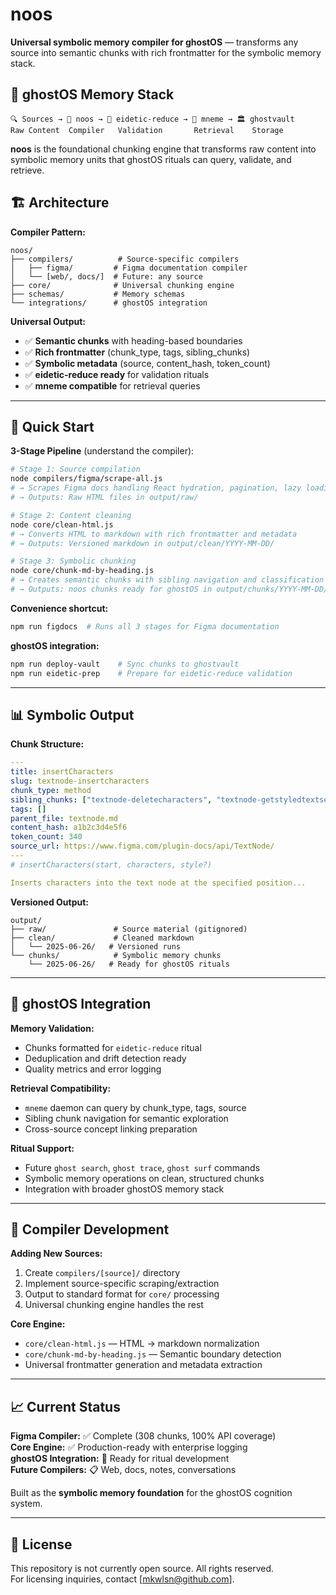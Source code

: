 # noos

**Universal symbolic memory compiler for ghostOS** — transforms any source into semantic chunks with rich frontmatter for the symbolic memory stack.

## 🧠 ghostOS Memory Stack

```
🔍 Sources → 🧠 noos → 🧼 eidetic-reduce → 👻 mneme → 🏛️ ghostvault
Raw Content  Compiler   Validation       Retrieval    Storage
```

**noos** is the foundational chunking engine that transforms raw content into symbolic memory units that ghostOS rituals can query, validate, and retrieve.

## 🏗️ Architecture

**Compiler Pattern:**

```
noos/
├── compilers/          # Source-specific compilers
│   ├── figma/         # Figma documentation compiler
│   └── [web/, docs/]  # Future: any source
├── core/              # Universal chunking engine
├── schemas/           # Memory schemas
└── integrations/      # ghostOS integration
```

**Universal Output:**

- ✅ **Semantic chunks** with heading-based boundaries
- ✅ **Rich frontmatter** (chunk_type, tags, sibling_chunks)
- ✅ **Symbolic metadata** (source, content_hash, token_count)
- ✅ **eidetic-reduce ready** for validation rituals
- ✅ **mneme compatible** for retrieval queries

---

## 🚀 Quick Start

**3-Stage Pipeline** (understand the compiler):

```bash
# Stage 1: Source compilation
node compilers/figma/scrape-all.js
# → Scrapes Figma docs handling React hydration, pagination, lazy loading
# → Outputs: Raw HTML files in output/raw/

# Stage 2: Content cleaning
node core/clean-html.js
# → Converts HTML to markdown with rich frontmatter and metadata
# → Outputs: Versioned markdown in output/clean/YYYY-MM-DD/

# Stage 3: Symbolic chunking
node core/chunk-md-by-heading.js
# → Creates semantic chunks with sibling navigation and classification
# → Outputs: noos chunks ready for ghostOS in output/chunks/YYYY-MM-DD/
```

**Convenience shortcut:**

```bash
npm run figdocs  # Runs all 3 stages for Figma documentation
```

**ghostOS integration:**

```bash
npm run deploy-vault    # Sync chunks to ghostvault
npm run eidetic-prep    # Prepare for eidetic-reduce validation
```

---

## 📊 Symbolic Output

**Chunk Structure:**

```yaml
---
title: insertCharacters
slug: textnode-insertcharacters
chunk_type: method
sibling_chunks: ["textnode-deletecharacters", "textnode-getstyledtextsegments"]
tags: []
parent_file: textnode.md
content_hash: a1b2c3d4e5f6
token_count: 340
source_url: https://www.figma.com/plugin-docs/api/TextNode/
---
# insertCharacters(start, characters, style?)

Inserts characters into the text node at the specified position...
```

**Versioned Output:**

```
output/
├── raw/               # Source material (gitignored)
├── clean/             # Cleaned markdown
│   └── 2025-06-26/   # Versioned runs
└── chunks/            # Symbolic memory chunks
    └── 2025-06-26/   # Ready for ghostOS rituals
```

---

## 🎯 ghostOS Integration

**Memory Validation:**

- Chunks formatted for `eidetic-reduce` ritual
- Deduplication and drift detection ready
- Quality metrics and error logging

**Retrieval Compatibility:**

- `mneme` daemon can query by chunk_type, tags, source
- Sibling chunk navigation for semantic exploration
- Cross-source concept linking preparation

**Ritual Support:**

- Future `ghost search`, `ghost trace`, `ghost surf` commands
- Symbolic memory operations on clean, structured chunks
- Integration with broader ghostOS memory stack

---

## 🔧 Compiler Development

**Adding New Sources:**

1. Create `compilers/[source]/` directory
2. Implement source-specific scraping/extraction
3. Output to standard format for `core/` processing
4. Universal chunking engine handles the rest

**Core Engine:**

- `core/clean-html.js` — HTML → markdown normalization
- `core/chunk-md-by-heading.js` — Semantic boundary detection
- Universal frontmatter generation and metadata extraction

---

## 📈 Current Status

**Figma Compiler:** ✅ Complete (308 chunks, 100% API coverage)  
**Core Engine:** ✅ Production-ready with enterprise logging  
**ghostOS Integration:** 🚧 Ready for ritual development  
**Future Compilers:** 📋 Web, docs, notes, conversations

Built as the **symbolic memory foundation** for the ghostOS cognition system.

---

## 📄 License

This repository is not currently open source. All rights reserved.  
For licensing inquiries, contact [mkwlsn@github.com].
